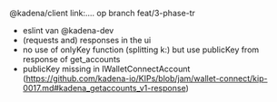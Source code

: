 @kadena/client link:.... op branch feat/3-phase-tr
- eslint van @kadena-dev
- (requests and) responses in the ui
- no use of onlyKey function (splitting k:) but use publicKey from response of get_accounts
- publicKey missing in IWalletConnectAccount (https://github.com/kadena-io/KIPs/blob/jam/wallet-connect/kip-0017.md#kadena_getaccounts_v1-response)
